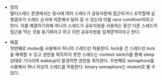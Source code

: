 * 정의 <br>
멀티스레드 환경에서는 동시에 여러 스레드가 공유자원에 접근하거나 조작할때
실행결과가 스레드 순서에 의존해서 달라 질 수 있는데 이를 race condition이라고 한다.
이를 해결하기위해 하나의 스레드가 공유자원을 사용하는 동안 다른 스레드의 접근을 막는 것을
동기화라고 하고 이런 공유자원을 임계영역이라고 한다.

* 해결 <br>
첫번째로 mutex를 사용해서 하나의 스레드만 허용한다. lock을 건 스레드만 lock을 해제할 
수 있고 권한을 획득하지 못한 스레드는 context switch를 통해 sleep상태로 기다리며 
wakeup이 발생하면 권한을 획득한다.
두번째로 semaphore를 사용해서 하나 이상의 스레드를 허용한다. binary semaphore는 
mutext로 볼 수 있다.
